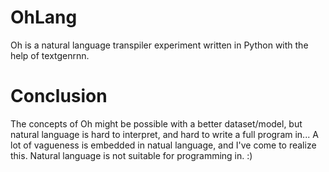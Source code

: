 # OhLang
Oh is a natural language transpiler experiment written in Python with the help of textgenrnn.

# Conclusion
The concepts of Oh might be possible with a better dataset/model, but natural language is hard to interpret, and hard to write a full program in... A lot of vagueness is embedded in natual language, and I've come to realize this. Natural language is not suitable for programming in. :)
